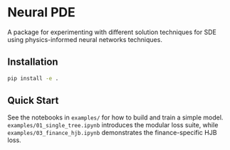 # Neural PDE

A package for experimenting with different solution techniques for SDE using physics-informed neural networks techniques.

## Installation

```bash
pip install -e .
```

## Quick Start

See the notebooks in `examples/` for how to build and train a simple model.
`examples/01_single_tree.ipynb` introduces the modular loss suite, while
`examples/03_finance_hjb.ipynb` demonstrates the finance-specific HJB loss.
